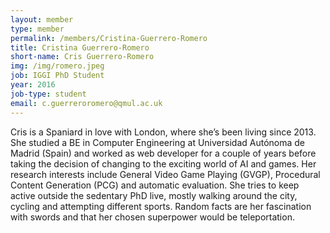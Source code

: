 ```yaml
---
layout: member
type: member
permalink: /members/Cristina-Guerrero-Romero
title: Cristina Guerrero-Romero
short-name: Cris Guerrero-Romero
img: /img/romero.jpeg
job: IGGI PhD Student
year: 2016
job-type: student
email: c.guerreroromero@qmul.ac.uk
---
```


Cris is a Spaniard in love with London, where she’s been living since 2013. She studied a BE in Computer Engineering at Universidad Autónoma de Madrid (Spain) and worked as web developer for a couple of years before taking the decision of changing to the exciting world of AI and games. Her research interests include General Video Game Playing (GVGP), Procedural Content Generation (PCG) and automatic evaluation. She tries to keep active outside the sedentary PhD live, mostly walking around the city, cycling and attempting different sports. Random facts are her fascination with swords and that her chosen superpower would be teleportation.

